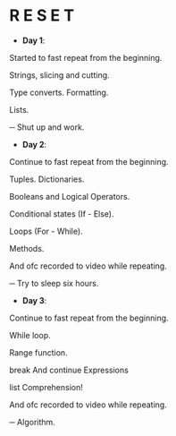 # R E S E T

- **Day 1**:

Started to fast repeat from the beginning.

Strings, slicing and cutting. 

Type converts. Formatting. 

Lists. 

─ Shut up and work.

- **Day 2**:

Continue to fast repeat from the beginning. 

Tuples. Dictionaries. 

Booleans and Logical Operators. 

Conditional states (If - Else). 

Loops (For - While). 

Methods. 

And ofc recorded to video while repeating.

─ Try to sleep six hours.


- **Day 3**:

Continue to fast repeat from the beginning. 

While loop.

Range function.

break And continue Expressions

list Comprehension!

And ofc recorded to video while repeating.

─ Algorithm.
